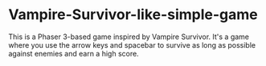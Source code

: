 # Vampire-Survivor-like-simple-game
This is a Phaser 3-based game inspired by Vampire Survivor. It's a game where you use the arrow keys and spacebar to survive as long as possible against enemies and earn a high score.

